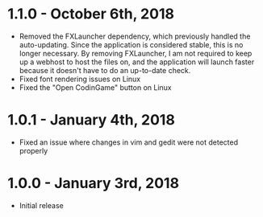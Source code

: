 # 1.1.0 - October 6th, 2018
- Removed the FXLauncher dependency, which previously handled the auto-updating. Since the application is considered stable, this is no longer necessary. By removing FXLauncher, I am not required to keep up a webhost to host the files on, and the application will launch faster because it doesn't have to do an up-to-date check.
- Fixed font rendering issues on Linux
- Fixed the "Open CodinGame" button on Linux

# 1.0.1 - January 4th, 2018
- Fixed an issue where changes in vim and gedit were not detected properly

# 1.0.0 - January 3rd, 2018
- Initial release
